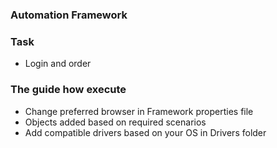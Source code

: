 ### Automation Framework
### Task
- Login and order

### The guide how execute
- Change preferred browser in Framework properties file
- Objects added based on required scenarios
- Add compatible drivers based on your OS in Drivers folder